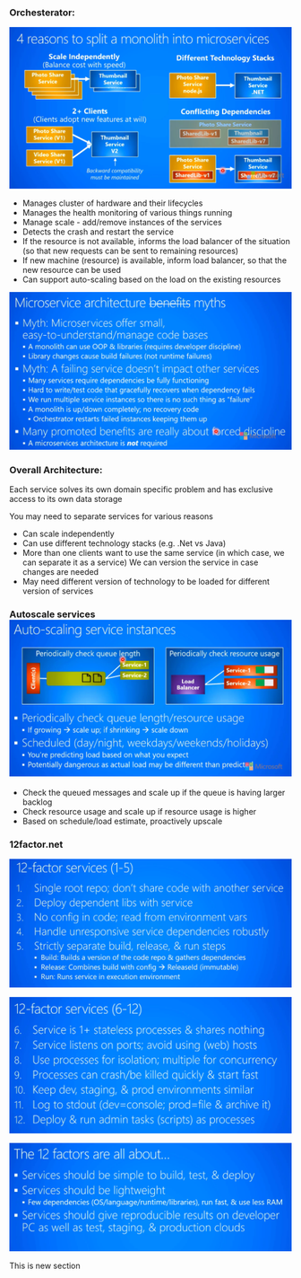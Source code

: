 ### Orchesterator:

![01_ReasonsToSplitMicroservices](CloudArchitecture.assets/01_ReasonsToSplitMicroservices.png)

- Manages cluster of hardware and their lifecycles
- Manages the health monitoring of various things running
- Manage scale - add/remove instances of the services
- Detects the crash and restart the service
- If the resource is not available, informs the load balancer of the situation (so that new requests can be sent to remaining resources)
- If new machine (resource) is available, inform load balancer, so that the new resource can be used
- Can support auto-scaling based on the load on the existing resources

![02_MicroservicesMyths](CloudArchitecture.assets/02_MicroservicesMyths.png)

### Overall Architecture:

Each service solves its own domain specific problem and has exclusive access to its own data storage

You may need to separate services for various reasons
-	Can scale independently
-	Can use different technology stacks (e.g. .Net vs Java)
-	More than one clients want to use the same service (in which case, we can separate it as a service) We can version the service in case changes are needed
-	May need different version of technology to be loaded for different version of services 

### Autoscale services![03_AutoscalingServiceInstances](CloudArchitecture.assets/03_AutoscalingServiceInstances.png)

- 	Check the queued messages and scale up if the queue is having larger backlog
-	Check resource usage and scale up if resource usage is higher
-	Based on schedule/load estimate, proactively upscale

### 12factor.net

![04_12Factor-1](CloudArchitecture.assets/04_12Factor-1.png)

![05_12Factor-2](CloudArchitecture.assets/05_12Factor-2.png)

![06_12Factor-3](CloudArchitecture.assets/06_12Factor-3.png)

This is new section
